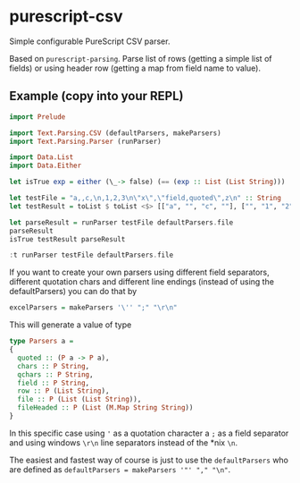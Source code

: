 # purescript-csv
Simple configurable PureScript CSV parser.

Based on `purescript-parsing`. Parse list of rows (getting a simple list of fields) or using header row (getting
a map from field name to value).

## Example (copy into your REPL)

```purescript
import Prelude

import Text.Parsing.CSV (defaultParsers, makeParsers)
import Text.Parsing.Parser (runParser)

import Data.List
import Data.Either

let isTrue exp = either (\_-> false) (== (exp :: List (List String)))

let testFile = "a,,c,\n,1,2,3\n\"x\",\"field,quoted\",z\n" :: String
let testResult = toList $ toList <$> [["a", "", "c", ""], ["", "1", "2", "3"], ["x", "field,quoted", "z"], [""]]

let parseResult = runParser testFile defaultParsers.file
parseResult
isTrue testResult parseResult

:t runParser testFile defaultParsers.file
```

If you want to create your own parsers using different field separators, different quotation chars and different line endings (instead of using the defaultParsers) you can do that by

```purescript
excelParsers = makeParsers '\'' ";" "\r\n"
```

This will generate a value of type    

```purescript
type Parsers a =
{
  quoted :: (P a -> P a),
  chars :: P String,
  qchars :: P String,
  field :: P String,
  row :: P (List String),
  file :: P (List (List String)),
  fileHeaded :: P (List (M.Map String String))
}
```

In this specific case using `'` as a quotation character a `;` as a field separator and using windows `\r\n` line separators instead of the *nix `\n`.

The easiest and fastest way of course is just to use the `defaultParsers` who are defined as `defaultParsers = makeParsers '"' "," "\n"`.
